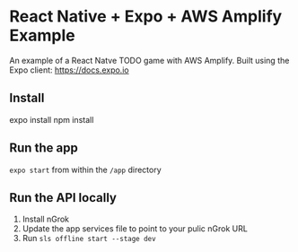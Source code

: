 # React Native + Expo + AWS Amplify Example
An example of a React Natve TODO game with AWS Amplify. Built using the Expo client:
https://docs.expo.io

## Install
expo install
npm install

## Run the app
`expo start` from within the `/app` directory

## Run the API locally
1. Install nGrok
2. Update the app services file to point to your pulic nGrok URL
3. Run `sls offline start --stage dev`